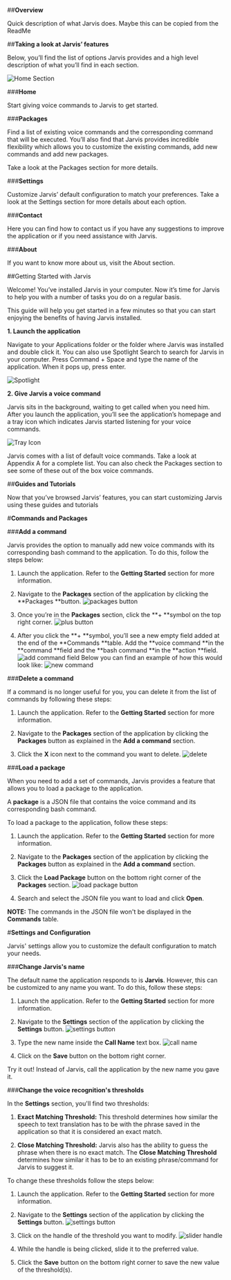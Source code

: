 ##**Overview**

Quick description of what Jarvis does. Maybe this can be copied from the ReadMe

##**Taking a look at Jarvis’ features** 

Below, you’ll find the list of options Jarvis provides and a high level description of what you’ll find in each section.

![Home Section](https://www.dropbox.com/s/tu9h13owhx6jgtn/Screen%20Shot%202015-12-29%20at%2010.47.53%20AM.png?dl=1)

###**Home**

Start giving voice commands to Jarvis to get started.

###**Packages**

Find a list of existing voice commands and the corresponding command that will be executed. You’ll also find that Jarvis provides incredible flexibility which allows you to customize the existing commands, add new commands and add new packages.

Take a look at the Packages section for more details.

###**Settings**

Customize Jarvis’ default configuration to match your preferences. Take a look at the Settings section for more details about each option.

###**Contact**

Here you can find how to contact us if you have any suggestions to improve the application or if you need assistance with Jarvis.

###**About**

If you want to know more about us, visit the About section.

##Getting Started with Jarvis

Welcome! You’ve installed Jarvis in your computer. Now it’s time for Jarvis to help you with a number of tasks you do on a regular basis. 

This guide will help you get started in a few minutes so that you can start enjoying the benefits of having Jarvis installed. 

**1. Launch the application**

Navigate to your Applications folder or the folder where Jarvis was installed and double click it. You can also use Spotlight Search to search for Jarvis in your computer. Press Command + Space and type the name of the application. When it pops up, press enter. 

![Spotlight](https://www.dropbox.com/s/00biqwwq9s1kxy3/Screen%20Shot%202015-12-29%20at%2011.24.01%20AM.png?dl=1)

**2. Give Jarvis a voice command**

Jarvis sits in the background, waiting to get called when you need him. After you launch the application, you’ll see the application’s homepage and a tray icon which indicates Jarvis started listening for your voice commands. 


![Tray Icon](https://www.dropbox.com/s/agxtz4l1j6gyx93/Screen%20Shot%202015-12-29%20at%203.12.30%20PM.png?dl=1)


Jarvis comes with a list of default voice commands. Take a look at Appendix A for a complete list. You can also check the Packages section to see some of these out of the box voice commands.

##**Guides and Tutorials**

Now that you’ve browsed Jarvis’ features, you can start customizing Jarvis using these guides and tutorials

#**Commands and Packages**

###**Add a command**

Jarvis provides the option to manually add new voice commands with its corresponding bash command to the application. To do this, follow the steps below: 

1. Launch the application. Refer to the **Getting Started** section for more information.

2. Navigate to the **Packages** section of the application by clicking the **Packages **button. ![packages button](https://www.dropbox.com/s/jl4bdr4ih67itp2/Screen%20Shot%202015-12-29%20at%203.13.43%20PM.png?dl=1)

3. Once you’re in the **Packages** section, click the **+ **symbol on the top right corner. ![plus button](https://www.dropbox.com/s/0ts2ld6d5yen23b/Screen%20Shot%202015-12-29%20at%203.16.07%20PM.png?dl=1)

4. After you click the **+ **symbol, you’ll see a new empty field added at the end of the **Commands **table. Add the **voice command **in the **command **field and the **bash command **in the **action **field. ![add command field](https://www.dropbox.com/s/7gqtkqfvyxydwkl/Screen%20Shot%202015-12-29%20at%203.54.24%20PM.png?dl=1) 
Below you can find an example of how this would look like:
![new command](https://www.dropbox.com/s/75bv011gxd1g9ns/Screen%20Shot%202015-12-29%20at%203.57.47%20PM.png?dl=1)

###**Delete a command**

If a command is no longer useful for you, you can delete it from the list of commands by following these steps:

1. Launch the application. Refer to the **Getting Started** section for more information.

2. Navigate to the **Packages** section of the application by clicking the **Packages** button as explained in the **Add a command** section.

3. Click the **X** icon next to the command you want to delete.
![delete](https://www.dropbox.com/s/c5u386ces5fh9cz/Screen%20Shot%202015-12-29%20at%203.31.59%20PM.png?dl=1)

###**Load a package**

When you need to add a set of commands, Jarvis provides a feature that allows you to load a package to the application. 

A **package** is a JSON file that contains the voice command and its corresponding bash command. 

To load a package to the application, follow these steps:

1. Launch the application. Refer to the **Getting Started** section for more information.

2. Navigate to the **Packages** section of the application by clicking the **Packages** button as explained in the **Add a command** section.

3. Click the **Load Package** button on the bottom right corner of the **Packages** section. ![load package button](https://www.dropbox.com/s/jtjzi2hhieey8dm/Screen%20Shot%202015-12-29%20at%203.47.52%20PM.png?dl=1)

4. Search and select the JSON file you want to load and click **Open**.

**NOTE:** The commands in the JSON file won't be displayed in the **Commands** table.

#**Settings and Configuration**

Jarvis' settings allow you to customize the default configuration to match your needs.

###**Change Jarvis's name**

The default name the application responds to is **Jarvis**. However, this can be customized to any name you want. To do this, follow these steps:

1. Launch the application. Refer to the **Getting Started** section for more information.

2. Navigate to the **Settings** section of the application by clicking the **Settings** button. ![settings button](https://www.dropbox.com/s/s5b0aznpzrcmsfn/Screen%20Shot%202015-12-30%20at%2010.30.24%20AM.png?dl=1)

3. Type the new name inside the **Call Name** text box. ![call name](https://www.dropbox.com/s/u3hukehjtdxkeyn/Screen%20Shot%202015-12-30%20at%2010.34.58%20AM.png?dl=1)

4. Click on the **Save** button on the bottom right corner.

Try it out! Instead of Jarvis, call the application by the new name you gave it.

###**Change the voice recognition's thresholds**

In the **Settings** section, you'll find two thresholds:

1. **Exact Matching Threshold:** This threshold determines how similar the speech to text translation has to be with the phrase saved in the application so that it is considered an exact match.

2. **Close Matching Threshold:** Jarvis also has the ability to guess the phrase when there is no exact match. The **Close Matching Threshold** determines how similar it has to be to an existing phrase/command for Jarvis to suggest it. 

To change these thresholds follow the steps below:

1. Launch the application. Refer to the **Getting Started** section for more information.

2. Navigate to the **Settings** section of the application by clicking the **Settings** button. ![settings button](https://www.dropbox.com/s/s5b0aznpzrcmsfn/Screen%20Shot%202015-12-30%20at%2010.30.24%20AM.png?dl=1)

3. Click on the handle of the threshold you want to modify. ![slider handle](https://www.dropbox.com/s/pmurax1g2qxwez5/Screen%20Shot%202015-12-30%20at%2010.53.48%20AM.png?dl=1)

4. While the handle is being clicked, slide it to the preferred value.

5. Click the **Save** button on the bottom right corner to save the new value of the threshold(s).


